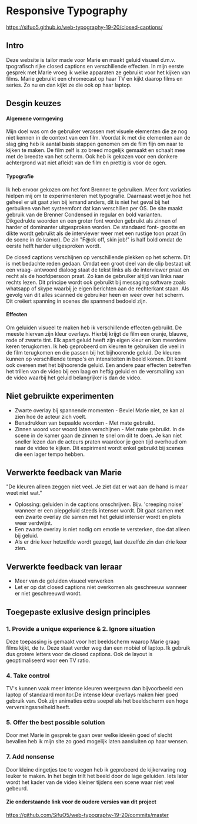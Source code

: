 # Responsive Typography
https://sifuo5.github.io/web-typography-19-20/closed-captions/

## Intro

Deze website is tailor made voor Marie en maakt geluid visueel d.m.v. tpografisch rijke closed captions en verschillende effecten. In mijn eerste gesprek met Marie vroeg ik welke apparaten ze gebruikt voor het kijken van films. Marie gebruikt een chromecast op haar TV en kijkt daarop films en series. Zo nu en dan kijkt ze die ook op haar laptop.

## Desgin keuzes

#### Algemene vormgeving
Mijn doel was om de gebruiker verassen met visuele elementen die ze nog niet kennen in de context van een film. Voordat ik met die elementen aan de slag ging heb ik aantal basis stappen genomen om de film fijn om naar te kijken te maken. De film zelf is zo breed mogelijk gemaakt en schaalt mee met de breedte van het scherm. Ook heb ik gekozen voor een donkere achtergrond wat niet afleidt van de film en prettig is voor de ogen.

#### Typografie
Ik heb ervoor gekozen om het font Brenner te gebruiken. Meer font variaties hielpen mij om te experimenteren met typografie. Daarnaast weet je hoe het geheel er uit gaat zien bij iemand anders, dit is niet het geval bij het gerbuiken van het systeemfont dat kan verschillen per OS. De site maakt gebruik van de Brenner Condensed in regular en bold varianten. Dikgedrukte woorden en een groter font worden gebruikt als zinnen of harder of dominanter uitgesproken worden. De standaard font- grootte en dikte wordt gebruikt als de interviewer weer met een rustige toon praat (in de scene in de kamer). De zin "F@ck off, skin job!" is half bold omdat de eerste helft harder uitgesproken wordt.

De closed captions verschijnen op verschillende plekken op het scherm. Dit is met bedachte reden gedaan. Omdat een groot deel van de clip bestaat uit een vraag- antwoord dialoog staat de tekst links als de interviewer praat en recht als de hoofdpersoon praat. Zo kan de gebruiker altijd van links naar rechts lezen. Dit principe wordt ook gebruikt bij messaging software zoals whatsapp of skype waarbij je eigen berichten aan de rechterkant staan. Als gevolg van dit alles scanned de gebruiker heen en weer over het scherm. Dit creëert spanning in scenes die spannend bedoeld zijn.

#### Effecten
Om geluiden visueel te maken heb ik verschillende effecten gebruikt. De meeste hiervan zijn kleur overlays. Hierbij krijgt de film een oranje, blauwe, rode of zwarte tint. Elk apart geluid heeft zijn eigen kleur en kan meerdere keren terugkomen. Ik heb geprobeerd om kleuren te gebruiken die veel in de film terugkomen en die passen bij het bijhoorende geluid. De kleuren kunnen op verschillende tempo's en intensiteiten in beeld komen. Dit komt ook overeen met het bijhoorende geluid. Een andere paar effecten betreffen het trillen van de video bij een laag en heftig geluid en de versmalling van de video waarbij het geluid belangrijker is dan de video.

## Niet gebruikte experimenten
- Zwarte overlay bij spannende momenten - Beviel Marie niet, ze kan al zien hoe de acteur zich voelt.
- Benadrukken van bepaalde woorden - Met mate gebruikt.
- Zinnen woord voor woord laten verschijnen - Met mate gebruikt. In de scene in de kamer gaan de zinnen te snel om dit te doen. Je kan niet sneller lezen dan de acteurs praten waardoor je geen tijd overhoud om naar de video te kijken. Dit expiriment wordt enkel gebruikt bij scenes die een lager tempo hebben.

## Verwerkte feedback van Marie
"De kleuren alleen zeggen niet veel. Je ziet dat er wat aan de hand is maar weet niet wat."
- Oplossing: geluiden in de captions omschrijven. Bijv. 'creeping noise' wanneer er een piepgeluid steeds intenser wordt. Dit gaat samen met een zwarte overlay die samen met het geluid intenser wordt en plots weer verdwijnt.
- Een zwarte overlay is niet nodig om emotie te versterken, doe dat alleen bij geluid.
- Als er drie keer hetzelfde wordt gezegd, laat dezelfde zin dan drie keer zien.

## Verwerkte feedback van leraar
- Meer van de geluiden visueel verwerken
- Let er op dat closed captions niet overkomen als geschreeuw wanneer er niet geschreeuwd wordt.

## Toegepaste exlusive design principles
### 1. Provide a unique experience & 2. Ignore situation
Deze toepassing is gemaakt voor het beeldscherm waarop Marie graag films kijkt, de tv. Deze staat verder weg dan een mobiel of laptop. Ik gebruik dus grotere letters voor de closed captions. Ook de layout is geoptimaliseerd voor een TV ratio.

### 4. Take control
TV's kunnen vaak meer intense kleuren weergeven dan bijvoorbeeld een laptop of standaard monitor.De intense kleur overlays maken hier goed gebruik van. Ook zijn animaties extra soepel als het beeldscherm een hoge verversingssnelheid heeft.

### 5. Offer the best possible solution <br>
Door met Marie in gesprek te gaan over welke ideeën goed of slecht bevallen heb ik mijn site zo goed mogelijk laten aansluiten op haar wensen.

### 7. Add nonsense
Door kleine dingetjes toe te voegen heb ik geprobeerd de kijkervaring nog leuker te maken. In het begin trilt het beeld door de lage geluiden. Iets later wordt het kader van de video kleiner tijdens een scene waar niet veel gebeurd. 


#### Zie onderstaande link voor de oudere versies van dit project
https://github.com/SifuO5/web-typography-19-20/commits/master





